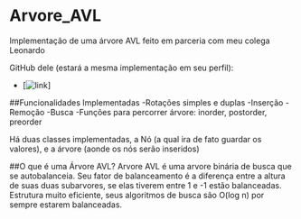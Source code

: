 # Arvore_AVL

Implementação de uma árvore AVL feito em parceria com meu colega Leonardo

GitHub dele (estará a mesma implementação em seu perfil):
-   [![link][leleo-link]]

##Funcionalidades Implementadas
-Rotações simples e duplas
-Inserção
-Remoção
-Busca
-Funções para percorrer árvore: inorder, postorder, preorder

Há duas classes implementadas, a Nó (a qual ira de fato guardar os valores), e a árvore (aonde os nós serão inseridos)

##O que é uma Árvore AVL?
Arvore AVL é uma arvore binária de busca que se autobalanceia.
Seu fator de balanceamento é a diferença entre a altura de suas duas subarvores, se elas tiverem entre 1 e -1 estão balanceadas.
Estrutura muito eficiente, seus algoritmos de busca são O(log n) por sempre estarem balanceadas.




[leleo-link]:https://github.com/Triiltz
